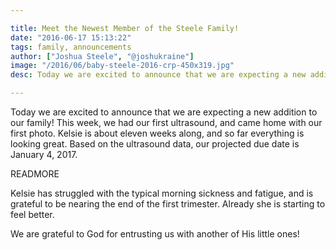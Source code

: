 ```yaml
---

title: Meet the Newest Member of the Steele Family!
date: "2016-06-17 15:13:22"
tags: family, announcements
author: ["Joshua Steele", "@joshukraine"]
image: "/2016/06/baby-steele-2016-crp-450x319.jpg"
desc: Today we are excited to announce that we are expecting a new addition to our family!

---
```


Today we are excited to announce that we are expecting a new addition to our family! This week, we had our first ultrasound, and came home with our first photo. Kelsie is about eleven weeks along, and so far everything is looking great. Based on the ultrasound data, our projected due date is January 4, 2017.

READMORE

Kelsie has struggled with the typical morning sickness and fatigue, and is grateful to be nearing the end of the first trimester. Already she is starting to feel better.

We are grateful to God for entrusting us with another of His little ones!
